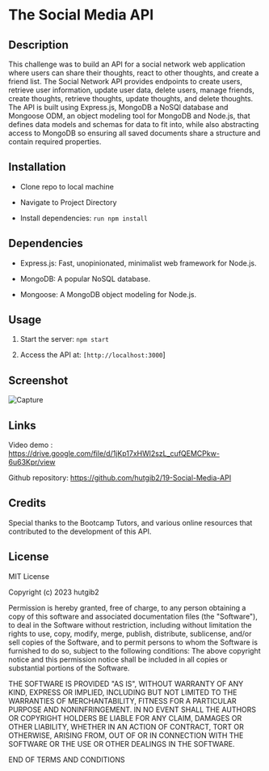 # The Social Media API

## Description
This challenge was to build an API for a social network web application where users can share their thoughts, react to other thoughts, and create a friend list. The Social Network API provides endpoints to create users, retrieve user information, update user data, delete users, manage friends, create thoughts, retrieve thoughts, update thoughts, and delete thoughts. The API is built using Express.js, MongoDB a NoSQl database and Mongoose ODM, an object modeling tool for MongoDB and Node.js, that defines data models and schemas for data to fit into, while also abstracting access to MongoDB so ensuring all saved documents share a structure and contain required properties.


## Installation

- Clone repo to local machine
 
- Navigate to Project Directory
  
- Install dependencies:
  ```run npm install```

## Dependencies

- Express.js: Fast, unopinionated, minimalist web framework for Node.js.

- MongoDB: A popular NoSQL database.

- Mongoose: A MongoDB object modeling for Node.js.

 
## Usage

1. Start the server: ```npm start```

2. Access the API at: `[http://localhost:3000`]
  
## Screenshot

![Capture](https://github.com/hutgib2/19-Social-Media-API/assets/122771065/5036aa52-f466-482c-9a89-ccd09f0671cc)

## Links

Video demo :
https://drive.google.com/file/d/1jKp17xHWl2szL_cufQEMCPkw-6u63Kpr/view

Github repository:
https://github.com/hutgib2/19-Social-Media-API


## Credits

Special thanks to the Bootcamp Tutors, and various online resources that contributed to the development of this API.

## License

MIT License

Copyright (c) 2023 hutgib2

Permission is hereby granted, free of charge, to any person obtaining a copy of this software and associated documentation files (the "Software"), to deal in the Software without restriction, including without limitation the rights to use, copy, modify, merge, publish, distribute, sublicense, and/or sell copies of the Software, and to permit persons to whom the Software is furnished to do so, subject to the following conditions: The above copyright notice and this permission notice shall be included in all copies or substantial portions of the Software.

THE SOFTWARE IS PROVIDED "AS IS", WITHOUT WARRANTY OF ANY KIND, EXPRESS OR IMPLIED, INCLUDING BUT NOT LIMITED TO THE WARRANTIES OF MERCHANTABILITY, FITNESS FOR A PARTICULAR PURPOSE AND NONINFRINGEMENT. IN NO EVENT SHALL THE AUTHORS OR COPYRIGHT HOLDERS BE LIABLE FOR ANY CLAIM, DAMAGES OR OTHER LIABILITY, WHETHER IN AN ACTION OF CONTRACT, TORT OR OTHERWISE, ARISING FROM, OUT OF OR IN CONNECTION WITH THE SOFTWARE OR THE USE OR OTHER DEALINGS IN THE SOFTWARE.

END OF TERMS AND CONDITIONS



